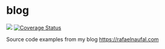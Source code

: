 # blog

![](https://github.com/rnaufal/blog/workflows/Java%20CI/badge.svg)
[![Coverage Status](https://coveralls.io/repos/github/rnaufal/blog/badge.svg?branch=880c20034c6c332d0a787d8013b3646f83a19e81)](https://coveralls.io/github/rnaufal/blog?branch=e0862533096d291436ac7731d493a4e7183b1eeb)

Source code examples from my blog https://rafaelnaufal.com
